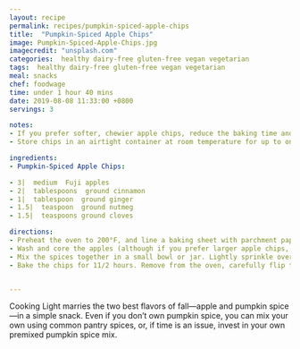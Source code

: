 ```yaml
---
layout: recipe
permalink: recipes/pumpkin-spiced-apple-chips
title:  "Pumpkin-Spiced Apple Chips"
image: Pumpkin-Spiced-Apple-Chips.jpg
imagecredit: "unsplash.com"
categories:  healthy dairy-free gluten-free vegan vegetarian
tags:  healthy dairy-free gluten-free vegan vegetarian
meal: snacks
chef: foodwage
time: under 1 hour 40 mins
date: 2019-08-08 11:33:00 +0800
servings: 3

notes:
- If you prefer softer, chewier apple chips, reduce the baking time and pull them out when they have reached your desired consistency.
- Store chips in an airtight container at room temperature for up to one week. Keep the extra spice blend in an airtight container, as well, and use it in your favorite fall recipes.

ingredients:
- Pumpkin-Spiced Apple Chips:

- 3|  medium  Fuji apples
- 2|  tablespoons  ground cinnamon
- 1|  tablespoon  ground ginger
- 1.5|  teaspoon  ground nutmeg
- 1.5|  teaspoons ground cloves

directions:
- Preheat the oven to 200°F, and line a baking sheet with parchment paper.
- Wash and core the apples (although if you prefer larger apple chips, slice the apple with its core intact and pick out the seeds as necessary). Using a mandoline, thinly slice the apples into rounds, discarding the bottom slice. Place the rounds on the baking sheet.
- Mix the spices together in a small bowl or jar. Lightly sprinkle over the apples, using a small spice shaker or your fingertips. The farther away you are from the apples, the lighter and more evenly spread the dusting will be.
- Bake the chips for 11/2 hours. Remove from the oven, carefully flip the chips with your fingers or a spatula, and sprinkle the new sides with spice blend. Put the chips back in the oven for another hour. When the hour is up, check on the chips. If they are about as crispy as you want them, turn the oven off and keep the chips in the oven as it cools down. This will allow them to reach maximum crunchiness.


---
```


Cooking Light marries the two best flavors of fall—apple and pumpkin spice—in a simple snack. Even if you don’t own pumpkin spice, you can mix your own using common pantry spices, or, if time is an issue, invest in your own premixed pumpkin spice mix.
